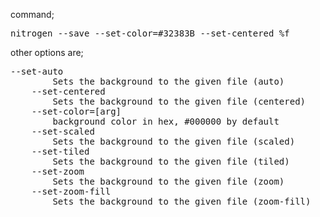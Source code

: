 command;

<pre>nitrogen --save --set-color=#32383B --set-centered %f</pre>

other options are;

<pre>--set-auto
		Sets the background to the given file (auto)
	--set-centered
		Sets the background to the given file (centered)
	--set-color=[arg]
		background color in hex, #000000 by default
	--set-scaled
		Sets the background to the given file (scaled)
	--set-tiled
		Sets the background to the given file (tiled)
	--set-zoom
		Sets the background to the given file (zoom)
	--set-zoom-fill
		Sets the background to the given file (zoom-fill)
</pre>